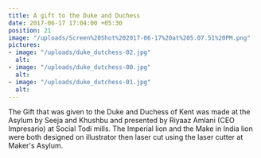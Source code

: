 ```yaml
---
title: A gift to the Duke and Duchess
date: 2017-06-17 17:04:00 +05:30
position: 21
image: "/uploads/Screen%20Shot%202017-06-17%20at%205.07.51%20PM.png"
pictures:
- image: "/uploads/duke_dutchess-02.jpg"
  alt:
- image: "/uploads/duke_dutchess-00.jpg"
  alt:
- image: "/uploads/duke_dutchess-01.jpg"
  alt:
---
```


The Gift that was given to the Duke and Duchess of Kent was made at the Asylum by Seeja and Khushbu and presented by Riyaaz Amlani (CEO Impresario) at Social Todi mills.
The Imperial lion and the Make in India lion were both designed on illustrator then laser cut using the laser cutter at Maker's Asylum.
